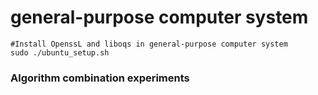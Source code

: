 # general-purpose computer system

```Shell
#Install OpenssL and liboqs in general-purpose computer system
sudo ./ubuntu_setup.sh
```

### Algorithm combination experiments
